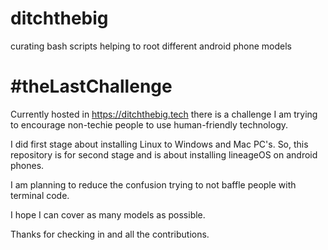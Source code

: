 # ditchthebig
curating bash scripts helping to root different android phone models

# #theLastChallenge
Currently hosted in https://ditchthebig.tech there is a challenge I am trying to encourage non-techie people to use human-friendly technology.

I did first stage about installing Linux to Windows and Mac PC's. So, this repository is for second stage and is about
installing lineageOS on android phones. 

I am planning to reduce the confusion trying to not baffle people with terminal code. 

I hope I can cover as many models as possible.

Thanks for checking in and all the contributions. 
